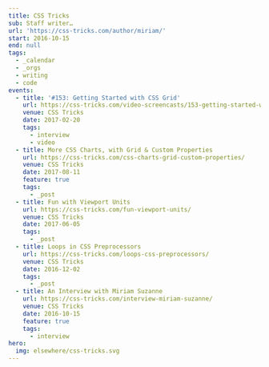 ```yaml
---
title: CSS Tricks
sub: Staff writer…
url: 'https://css-tricks.com/author/miriam/'
start: 2016-10-15
end: null
tags:
  - _calendar
  - _orgs
  - writing
  - code
events:
  - title: '#153: Getting Started with CSS Grid'
    url: https://css-tricks.com/video-screencasts/153-getting-started-with-css-grid/
    venue: CSS Tricks
    date: 2017-02-20
    tags:
      - interview
      - video
  - title: More CSS Charts, with Grid & Custom Properties
    url: https://css-tricks.com/css-charts-grid-custom-properties/
    venue: CSS Tricks
    date: 2017-08-11
    feature: true
    tags:
      - _post
  - title: Fun with Viewport Units
    url: https://css-tricks.com/fun-viewport-units/
    venue: CSS Tricks
    date: 2017-06-05
    tags:
      - _post
  - title: Loops in CSS Preprocessors
    url: https://css-tricks.com/loops-css-preprocessors/
    venue: CSS Tricks
    date: 2016-12-02
    tags:
      - _post
  - title: An Interview with Miriam Suzanne
    url: https://css-tricks.com/interview-miriam-suzanne/
    venue: CSS Tricks
    date: 2016-10-15
    feature: true
    tags:
      - interview
hero:
  img: elsewhere/css-tricks.svg
---
```

